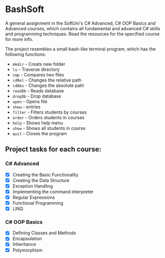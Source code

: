 # BashSoft
A general assignment in the SoftUni's C# Advanced, C# OOP Basics and Advanced courses, which contains all fundamental and advanced C# skills and programming techniques. Read the resources for the specified course for more info.

The project resembles a small bash-like terminal program, which has the following functions:

- `mkdir` - Creats new folder
- `ls` - Traverse directory
- `cmp` - Compares two files
- `cdRel` - Changes the relative path
- `cdAbs` - Changes the absolute path
- `readDb` - Reads database
- `dropDb` - Drop database
- `open` - Opens file
- `show` - entries
- `filter` - Filters students by courses
- `order` - Orders students in courses
- `help` - Shows help menu
- `show` - Shows all students in course
- `quit` - Closes the program

## Project tasks for each course:

### C# Advanced

- [X] Creating the Basic Functionality
- [X] Creating the Data Structure
- [X] Exception Handling
- [X] Implementing the command interpreter
- [X] Regular Expressions
- [X] Functional Programming
- [X] LINQ

### C# OOP Basics

- [X] Defining Classes and Methods
- [X] Encapsulation
- [X] Inheritance
- [X] Polymorphism
